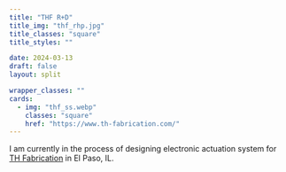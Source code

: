 ```yaml
---
title: "THF R+D"
title_img: "thf_rhp.jpg"
title_classes: "square"
title_styles: ""

date: 2024-03-13
draft: false
layout: split

wrapper_classes: ""
cards:
  - img: "thf_ss.webp"
    classes: "square"
    href: "https://www.th-fabrication.com/"
---
```



I am currently in the process of designing electronic actuation system for [TH Fabrication](https://www.th-fabrication.com/) in El Paso, IL.